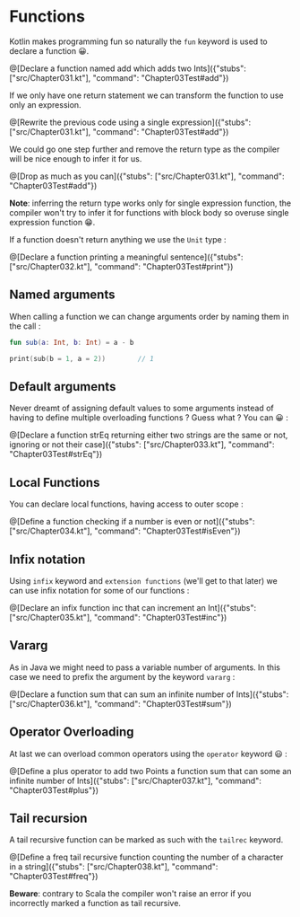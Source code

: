 # Functions

Kotlin makes programming fun so naturally the `fun` keyword is used to declare a function 😀.

@[Declare a function named add which adds two Ints]({"stubs": ["src/Chapter031.kt"], "command": "Chapter03Test#add"})

If we only have one return statement we can transform the function to use only an expression.

@[Rewrite the previous code using a single expression]({"stubs": ["src/Chapter031.kt"], "command": "Chapter03Test#add"})

We could go one step further and remove the return type as the compiler will be nice enough to infer it for us.

@[Drop as much as you can]({"stubs": ["src/Chapter031.kt"], "command": "Chapter03Test#add"})

**Note**: inferring the return type works only for single expression function, the compiler won't try to infer it for functions with block body so overuse single expression function 😁.

If a function doesn't return anything we use the `Unit` type :

@[Declare a function printing a meaningful sentence]({"stubs": ["src/Chapter032.kt"], "command": "Chapter03Test#print"})

## Named arguments

When calling a function we can change arguments order by naming them in the call :

```kotlin
fun sub(a: Int, b: Int) = a - b

print(sub(b = 1, a = 2))        // 1
```

## Default arguments

Never dreamt of assigning default values to some arguments instead of having to define multiple overloading functions ?
Guess what ? You can 😀 :

@[Declare a function strEq returning either two strings are the same or not, ignoring or not their case]({"stubs": ["src/Chapter033.kt"], "command": "Chapter03Test#strEq"})

## Local Functions

You can declare local functions, having access to outer scope :

@[Define a function checking if a number is even or not]({"stubs": ["src/Chapter034.kt"], "command": "Chapter03Test#isEven"})

## Infix notation

Using `infix` keyword and `extension functions` (we'll get to that later) we can use infix notation for some of our functions :

@[Declare an infix function inc that can increment an Int]({"stubs": ["src/Chapter035.kt"], "command": "Chapter03Test#inc"})

## Vararg

As in Java we might need to pass a variable number of arguments. In this case we need to prefix the argument by the keyword `vararg` :

@[Declare a function sum that can sum an infinite number of Ints]({"stubs": ["src/Chapter036.kt"], "command": "Chapter03Test#sum"})

## Operator Overloading

At last we can overload common operators using the `operator` keyword 😃 :

@[Define a plus operator to add two Points  a function sum that can some an infinite number of Ints]({"stubs": ["src/Chapter037.kt"], "command": "Chapter03Test#plus"})

## Tail recursion

A tail recursive function can be marked as such with the `tailrec` keyword.

@[Define a freq tail recursive function counting the number of a character in a string]({"stubs": ["src/Chapter038.kt"], "command": "Chapter03Test#freq"})

**Beware**: contrary to Scala the compiler won't raise an error if you incorrectly marked a function as tail recursive.
